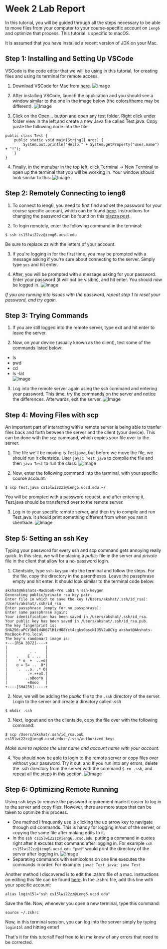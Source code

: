 # Week 2 Lab Report

In this tutorial, you will be guided through all the steps necessary to be able to move files from your computer to your course-specific account on `ieng6` and optimize that process. This tutorial is specific to macOS.

It is assumed that you have installed a recent version of JDK on your Mac.

## Step 1: Installing and Setting Up VSCode

VSCode is the code editor that we will be using in this tutorial, for creating files and using its terminal for remote access.

1. Download VSCode for Mac from [here](https://code.visualstudio.com/download).
![Image](1_1.png)

2. After installing VSCode, launch the application and you should see a window similar to the one in the image below (the colors/theme may be different).
![Image](1_2.png)

3. Click on the Open... button and open any test folder. Right click under folder view in the left,and create a new Java file called Test.java. Copy paste the following code into the file:

```
public class Test {
    public static void main(String[] args) {
        System.out.println("Hello " + System.getProperty("user.name") + "!");
    }
}
```
4. Finally, in the menubar in the top left, click Terminal -> New Terminal to open up the terminal that you will be working in. Your window should look similar to this:
![Image](1_4.png)

## Step 2: Remotely Connecting to ieng6

1. To connect to ieng6, you need to first find and set the password for your course specific account, which can be found [here](https://sdacs.ucsd.edu/~icc/index.php). Instructions for changing the password can be found on this [piazza post](https://piazza.com/class/kxs0toocqhv4og?cid=54).

2. To login remotely, enter the following command in the terminal:
```
$ ssh cs15lwi22zz@ieng6.ucsd.edu
```
Be sure to replace zz with the letters of your account.

3. If you're logging in for the first time, you may be prompted with a message asking if you're sure about connecting to the server. Simply type `yes` and hit enter.

4. After, you will be prompted with a message asking for your password. Enter your password (it will not be visible), and hit enter. You should now be logged in.
![Image](2_4.png)

*If you are running into issues with the password, repeat step 1 to reset your password, and try again.*

## Step 3: Trying Commands

1. If you are still logged into the remote server, type exit and hit enter to leave the server.

2. Now, on your device (usually known as the client), test some of the commands listed below:
* ls
* pwd
* cd
* ls -lat  
![Image](3_2.png)

3. Log into the remote server again using the ssh command and entering your password. This time, try the commands on the server and notice the differences. Afterwards, exit the server.
![Image](3_3.png)

## Step 4: Moving Files with scp

An important part of interacting with a remote server is being able to tranfer files back and forth between the server and the client (your device). This can be done with the `scp` command, which copies your file over to the server.

1. The file we'll be moving is Test.java, but before we move the file, we should run it clientside. User `javac Test.java` to compile the file and then `java Test` to run the class.
![Image](4_1.png)

2. Now, enter the following command into the terminal, with your specific course account:
```
$ scp Test.java cs15lwi22zz@ieng6.ucsd.edu:~/
```
You will be prompted with a password request, and after entering it, Test.java should be transferred over to the remote server.

3. Log in to your specific remote server, and then try to compile and run Test.java. It should print something different from when you ran it clientside.
![Image](4_3.png)

## Step 5: Setting an ssh Key

Typing your password for every ssh and scp command gets annoying really quick. In this step, we will be placing a *public* file in the server and *private* file in the client that allow for a no-password login.

1. Clientside, type `ssh-keygen` into the terminal and follow the steps. For the file, copy the directory in the parentheses. Leave the passphrase empty and hit enter. It should look similar to the terminal code below:

```
akshat@Akshats-MacBook-Pro Lab1 % ssh-keygen
Generating public/private rsa key pair.
Enter file in which to save the key (/Users/akshat/.ssh/id_rsa): /Users/akshat/.ssh/id_rsa
Enter passphrase (empty for no passphrase): 
Enter same passphrase again: 
Your identification has been saved in /Users/akshat/.ssh/id_rsa.
Your public key has been saved in /Users/akshat/.ssh/id_rsa.pub.
The key fingerprint is:
SHA256:aPCY3b81d4K67lH1zHO8Yct4cqks0oscNI35V2uUCYg akshat@Akshats-MacBook-Pro.local
The key's randomart image is:
+---[RSA 3072]----+
|                 |
|          . .    |
|    .    E . ..  |
|     * o  +  ..=o|
|    o = S= ..  O*|
|     .  ..o. .* O|
|         .+.++oX.|
|        ..oBoo*o |
|         =Booo   |
+----[SHA256]-----+
```

2. Now, we will be adding the *public* file to the `.ssh` directory of the server. Login to the server and create a directory called .ssh
```
$ mkdir .ssh
```

3. Next, logout and on the clientside, copy the file over with the following command:

```
$ scp /Users/akshat/.ssh/id_rsa.pub cs15lwi22zz@ieng6.ucsd.edu:~/.ssh/authorized_keys
```

*Make sure to replace the user name and account name with your account.*

4. You should now be able to login to the remote server or copy files over without your password. Try it out, and if you run into any errors, delete the .ssh directory from the server with the command `$ rm .ssh`, and repeat all the steps in this section.
![Image](5_4.png)

## Step 6: Optimizing Remote Running
Using ssh keys to remove the password requirement made it easier to log in to the server and copy files. However, there are more steps that can be taken to optimize this process. 

* One method I frequently use is clicking the up arrow key to navigate through old commands. This is handy for logging in/out of the server, or copying the same file after making edits to it.
* In the `ssh cs15lwi22zz@ieng6.ucsd.edu`, putting a command in quotes right after it excutes that command after logging in. For example `ssh cs15lwi22zz@ieng6.ucsd.edu "pwd"` would print the directory of the server after logging in.
![Image](6_1.png)
* Separating commands with semicolons on one line executes the commands in order. For example: `javac Test.java; java Test`

Another method I discovered is to edit the .zshrc file of a mac. Instructions on editing this file can be found [here](https://stackoverflow.com/questions/36157663/editing-the-zshrc-file). In the .zshrc file, add this line with your specific account:
```
alias login15l="ssh cs15lwi22zz@ieng6.ucsd.edu"
```

Save the file. Now, whenever you open a new terminal, type this command:
```
source ~/.zshrc
```

Now, in this terminal session, you can log into the server simply by typing `login15l` and hitting enter!


That's it for this tutorial! Feel free to let me know of any errors that need to be corrected.


